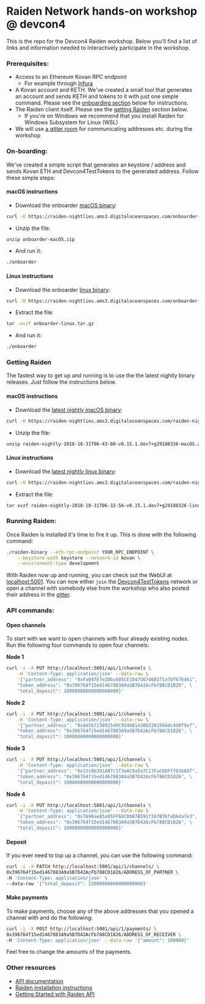 # Raiden Network hands-on workshop @ devcon4

This is the repo for the Devcon4 Raiden workshop.
Below you'll find a list of links and information needed to interactively participate in the workshop.

### Prerequisites:
- Access to an Ethereum Kovan RPC endpoint
    - For example through [Infura](https://infura.io/login)
- A Kovan account and KETH. We've created a small tool that generates an account and sends KETH and tokens to it with just one simple command. Please see the [onboarding section](#on-boarding) below for instructions.
- The Raiden client itself. Please see the [getting Raiden](#getting-raiden) section below.
  - If you're on Windows we recommend that you install Raiden for Windows Subsystem for Linux (WSL)
- We will use [a gitter room](https://gitter.im/raiden-network/devcon4-workshop) for communicating addresses etc. during the workshop

### On-boarding:
We've created a simple script that generates an keystore / address and sends Kovan ETH and Devcon4TestTokens to the generated address. Follow these simple steps:

#### macOS instructions
- Download the onboarder [macOS binary](https://raiden-nightlies.ams3.digitaloceanspaces.com/onboarder-macOS.zip):
```sh
curl -O https://raiden-nightlies.ams3.digitaloceanspaces.com/onboarder-macOS.zip
```
- Unzip the file:
```sh
unzip onboarder-macOS.zip
```
- And run it:
```sh
./onboarder
```

#### Linux instructions
- Download the onboarder [linux binary](https://raiden-nightlies.ams3.digitaloceanspaces.com/onboarder-linux.tar.gz):
```sh
curl -O https://raiden-nightlies.ams3.digitaloceanspaces.com/onboarder-linux.tar.gz
```
- Extract the file:
```sh
tar -xvzf onboarder-linux.tar.gz
```
- And run it:
```sh
./onboarder
```

### Getting Raiden
The fastest way to get up and running is to use the the latest nightly binary releases. Just follow the instructions below.

#### macOS instructions
- Download the [latest nightly macOS binary](https://raiden-nightlies.ams3.digitaloceanspaces.com/raiden-nightly-2018-10-31T06-43-08-v0.15.1.dev7%2Bg29188326-macOS.zip):
```sh
curl -O https://raiden-nightlies.ams3.digitaloceanspaces.com/raiden-nightly-2018-10-31T06-43-08-v0.15.1.dev7%2Bg29188326-macOS.zip
```
- Unzip the file:
```sh
unzip raiden-nightly-2018-10-31T06-43-08-v0.15.1.dev7+g29188326-macOS.zip
```

#### Linux instructions
- Download the [latest nightly linux binary](https://raiden-nightlies.ams3.digitaloceanspaces.com/raiden-nightly-2018-10-31T06-32-56-v0.15.1.dev7%2Bg29188326-linux.tar.gz):
```sh
curl -O https://raiden-nightlies.ams3.digitaloceanspaces.com/raiden-nightly-2018-10-31T06-32-56-v0.15.1.dev7%2Bg29188326-linux.tar.gz
```
- Extract the file:
```sh
tar xvzf raiden-nightly-2018-10-31T06-32-56-v0.15.1.dev7+g29188326-linux.tar.gz
```

### Running Raiden:
Once Raiden is installed it's time to fire it up. This is done with the following command:
```sh
./raiden-binary --eth-rpc-endpoint YOUR_RPC_ENDPOINT \
    --keystore-path keystore --network-id kovan \
    --environment-type development
```

With Raiden now up and running, you can check out the WebUI at [localhost:5001](localhost:5001).
You can now either `join` the [Devcon4TestTokens](https://kovan.etherscan.io/address/0x396764f15ed1467883a9a5b7d42acfb788cd1826#code) network or open a channel with somebody else from the workshop who also posted their address in the [gitter](https://gitter.im/raiden-network/devcon4-workshop).

### API commands:

#### Open channels
To start with we want to open channels with four already existing nodes. Run the following four commands to open four channels:

**Node 1**
```sh
curl -i -X PUT http://localhost:5001/api/1/channels \
    -H 'Content-Type: application/json' --data-raw \
    '{"partner_address": "0xFa047E7e2Dbc605CE1047d67468371a7bf67E461", \
    "token_address": "0x396764f15ed1467883A9a5B7D42AcFb788CD1826", \
    "total_deposit": 10000000000000000000}'
```

**Node 2**
```sh
curl -i -X PUT http://localhost:5001/api/1/channels \
    -H 'Content-Type: application/json' --data-raw \
    '{"partner_address": "0x8d5b7238925d9C934681430D22A1566dc4d0f9e7", \
    "token_address": "0x396764f15ed1467883A9a5B7D42AcFb788CD1826", \
    "total_deposit": 10000000000000000000}'
```

**Node 3**
```sh
curl -i -X PUT http://localhost:5001/api/1/channels \
    -H 'Content-Type: application/json' --data-raw \
    '{"partner_address": "0x13c0b391A87c1f3eAC9a5a7C17FaC6DFff83b84f", \
    "token_address": "0x396764f15ed1467883A9a5B7D42AcFb788CD1826", \
    "total_deposit": 10000000000000000000}'
```

**Node 4**
```sh
curl -i -X PUT http://localhost:5001/api/1/channels \
    -H 'Content-Type: application/json' --data-raw \
    '{"partner_address": "0x7A96aeA5a95FF6bCDbB7B591f2A7B36faDA4a7e3", \
    "token_address": "0x396764f15ed1467883A9a5B7D42AcFb788CD1826", \
    "total_deposit": 10000000000000000000}'
```

#### Deposit
If you ever need to top up a channel, you can use the following command:
```sh
curl -i -X PATCH http://localhost:5001/api/1/channels/ \
0x396764f15ed1467883A9a5B7D42AcFb788CD1826/ADDRESS_OF_PARTNER \
-H 'Content-Type: application/json' \
--data-raw '{"total_deposit": 15000000000000000000}'
```

#### Make payments
To make payments, choose any of the above addresses that you opened a channel with and do the following:
```sh
curl -i -X POST http://localhost:5001/api/1/payments/ \
0x396764f15ed1467883A9a5B7D42AcFb788CD1826/ADDRESS_OF_RECEIVER \
-H 'Content-Type: application/json' --data-raw '{"amount": 100000}'
```

Feel free to change the amounts of the payments.

### Other resources
- [API documentation](https://raiden-network.readthedocs.io/en/latest/rest_api.html)
- [Raiden installation instructions](https://raiden-network.readthedocs.io/en/latest/overview_and_guide.html#installation)
- [Getting Started with Raiden API](https://raiden-network.readthedocs.io/en/latest/api_walkthrough.html)
